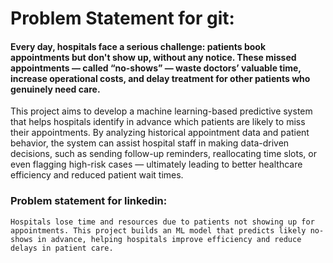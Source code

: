 # Problem Statement for git: 
#### Every day, hospitals face a serious challenge: patients book appointments but don't show up, without any notice. These missed appointments — called “no-shows” — waste doctors’ valuable time, increase operational costs, and delay treatment for other patients who genuinely need care. 

This project aims to develop a machine learning-based predictive system that helps hospitals identify in advance which patients are likely to miss their appointments. By analyzing historical appointment data and patient behavior, the system can assist hospital staff in making data-driven decisions, such as sending follow-up reminders, reallocating time slots, or even flagging high-risk cases — ultimately leading to better healthcare efficiency and reduced patient wait times.

### Problem statement for linkedin:
``Hospitals lose time and resources due to patients not showing up for appointments. This project builds an ML model that predicts likely no-shows in advance, helping hospitals improve efficiency and reduce delays in patient care.``